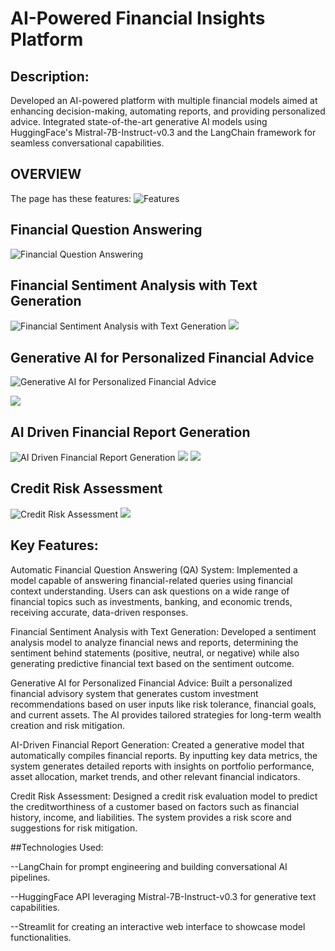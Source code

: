 # AI-Powered Financial Insights Platform

## Description:
Developed an AI-powered platform with multiple financial models aimed at enhancing decision-making, automating reports, and providing personalized advice. Integrated state-of-the-art generative AI models using HuggingFace's Mistral-7B-Instruct-v0.3 and the LangChain framework for seamless conversational capabilities.

## OVERVIEW
The page has these features:
![Features](https://github.com/Rachit2527/Financial-Assistant/blob/main/Screenshot%20(3027).png?raw=true)

## Financial Question Answering

![Financial Question Answering](https://github.com/Rachit2527/Financial-Assistant/blob/main/Screenshot%20(3017).png?raw=true)

## Financial Sentiment Analysis with Text Generation

![Financial Sentiment Analysis with Text Generation](https://github.com/Rachit2527/Financial-Assistant/blob/main/Screenshot%20(3018).png?raw=true)
![](https://github.com/Rachit2527/Financial-Assistant/blob/main/Screenshot%20(3019).png?raw=true)





## Generative AI for Personalized Financial Advice

![Generative AI for Personalized Financial Advice](https://github.com/Rachit2527/Financial-Assistant/blob/main/Screenshot%20(3020).png?raw=true)

![](https://github.com/Rachit2527/Financial-Assistant/blob/main/Screenshot%20(3021).png?raw=true)

## AI Driven Financial Report Generation
![AI Driven Financial Report Generation](https://github.com/Rachit2527/Financial-Assistant/blob/main/Screenshot%20(3022).png?raw=true)
![](https://github.com/Rachit2527/Financial-Assistant/blob/main/Screenshot%20(3023).png?raw=true)
![](https://github.com/Rachit2527/Financial-Assistant/blob/main/Screenshot%20(3024).png?raw=true)

## Credit Risk Assessment
![Credit Risk Assessment](https://github.com/Rachit2527/Financial-Assistant/blob/main/Screenshot%20(3025).png?raw=true)
![](https://github.com/Rachit2527/Financial-Assistant/blob/main/Screenshot%20(3026).png?raw=true)



## Key Features:

Automatic Financial Question Answering (QA) System:
Implemented a model capable of answering financial-related queries using financial context understanding. Users can ask questions on a wide range of financial topics such as investments, banking, and economic trends, receiving accurate, data-driven responses.

Financial Sentiment Analysis with Text Generation:
Developed a sentiment analysis model to analyze financial news and reports, determining the sentiment behind statements (positive, neutral, or negative) while also generating predictive financial text based on the sentiment outcome.

Generative AI for Personalized Financial Advice:
Built a personalized financial advisory system that generates custom investment recommendations based on user inputs like risk tolerance, financial goals, and current assets. The AI provides tailored strategies for long-term wealth creation and risk mitigation.

AI-Driven Financial Report Generation:
Created a generative model that automatically compiles financial reports. By inputting key data metrics, the system generates detailed reports with insights on portfolio performance, asset allocation, market trends, and other relevant financial indicators.

Credit Risk Assessment:
Designed a credit risk evaluation model to predict the creditworthiness of a customer based on factors such as financial history, income, and liabilities. The system provides a risk score and suggestions for risk mitigation.


##Technologies Used:

--LangChain for prompt engineering and building conversational AI pipelines.

--HuggingFace API leveraging Mistral-7B-Instruct-v0.3 for generative text capabilities.

--Streamlit for creating an interactive web interface to showcase model functionalities.

